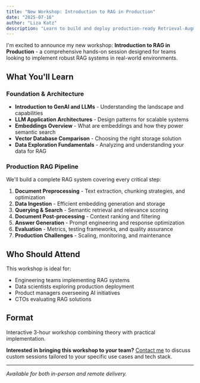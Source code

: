 ```yaml
---
title: "New Workshop: Introduction to RAG in Production"
date: "2025-07-16"
author: "Liza Katz"
description: "Learn to build and deploy production-ready Retrieval-Augmented Generation (RAG) systems with hands-on guidance from preprocessing to evaluation."
---
```


I'm excited to announce my new workshop: **Introduction to RAG in Production** - a comprehensive hands-on session designed for teams looking to implement robust RAG systems in real-world environments.

## What You'll Learn

### Foundation & Architecture
- **Introduction to GenAI and LLMs** - Understanding the landscape and capabilities
- **LLM Application Architectures** - Design patterns for scalable systems
- **Embeddings Overview** - What are embeddings and how they power semantic search
- **Vector Database Comparison** - Choosing the right storage solution
- **Data Exploration Fundamentals** - Analyzing and understanding your data for RAG

### Production RAG Pipeline
We'll build a complete RAG system covering every critical step:

1. **Document Preprocessing** - Text extraction, chunking strategies, and optimization
2. **Data Ingestion** - Efficient embedding generation and storage
3. **Querying & Search** - Semantic retrieval and relevance scoring
4. **Document Post-processing** - Context ranking and filtering
5. **Answer Generation** - Prompt engineering and response optimization
6. **Evaluation** - Metrics, testing frameworks, and quality assurance
7. **Production Challenges** - Scaling, monitoring, and maintenance

## Who Should Attend

This workshop is ideal for:
- Engineering teams implementing RAG systems
- Data scientists exploring production deployment
- Product managers overseeing AI initiatives
- CTOs evaluating RAG solutions

## Format

Interactive 3-hour workshop combining theory with practical implementation. 

**Interested in bringing this workshop to your team?** [Contact me](mailto:your-email) to discuss custom sessions tailored to your specific use cases and tech stack.

---

*Available for both in-person and remote delivery.*
